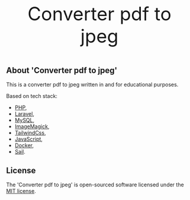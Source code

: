 <p style="text-align: center; font-size: 50px">Converter pdf to jpeg</p>

## About 'Converter pdf to jpeg'

This is a converter pdf to jpeg written in and for educational purposes.

Based on tech stack:
- [PHP](https://www.php.net/),
- [Laravel](https://laravel.com/),
- [MySQL](https://www.mysql.com/),
- [ImageMagick](https://imagemagick.org/),
- [TailwindCss](https://tailwindcss.com/),
- [JavaScript](https://developer.mozilla.org/en-US/docs/Web/JavaScript),
- [Docker](https://www.docker.com/),
- [Sail](https://github.com/laravel/sail).

## License

The 'Converter pdf to jpeg' is open-sourced software licensed under the [MIT license](https://opensource.org/licenses/MIT).
